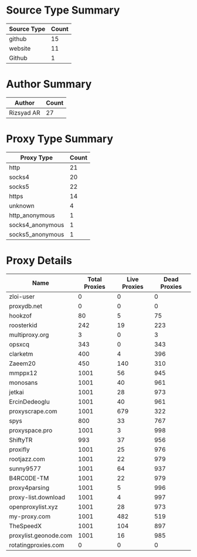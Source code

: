 # Source Type Summary

| Source Type | Count |
|-------------|-------|
| github | 15 |
| website | 11 |
| Github | 1 |


# Author Summary

| Author | Count |
|--------|-------|
| Rizsyad AR | 27 |


# Proxy Type Summary

| Proxy Type | Count |
|------------|-------|
| http | 21 |
| socks4 | 20 |
| socks5 | 22 |
| https | 14 |
| unknown | 4 |
| http_anonymous | 1 |
| socks4_anonymous | 1 |
| socks5_anonymous | 1 |


# Proxy Details

| Name | Total Proxies | Live Proxies | Dead Proxies |
|------|---------------|--------------|---------------|
| zloi-user | 0 | 0 | 0 |
| proxydb.net | 0 | 0 | 0 |
| hookzof | 80 | 5 | 75 |
| roosterkid | 242 | 19 | 223 |
| multiproxy.org | 3 | 0 | 3 |
| opsxcq | 343 | 0 | 343 |
| clarketm | 400 | 4 | 396 |
| Zaeem20 | 450 | 140 | 310 |
| mmppx12 | 1001 | 56 | 945 |
| monosans | 1001 | 40 | 961 |
| jetkai | 1001 | 28 | 973 |
| ErcinDedeoglu | 1001 | 40 | 961 |
| proxyscrape.com | 1001 | 679 | 322 |
| spys | 800 | 33 | 767 |
| proxyspace.pro | 1001 | 3 | 998 |
| ShiftyTR | 993 | 37 | 956 |
| proxifly | 1001 | 25 | 976 |
| rootjazz.com | 1001 | 22 | 979 |
| sunny9577 | 1001 | 64 | 937 |
| B4RC0DE-TM | 1001 | 22 | 979 |
| proxy4parsing | 1001 | 5 | 996 |
| proxy-list.download | 1001 | 4 | 997 |
| openproxylist.xyz | 1001 | 28 | 973 |
| my-proxy.com | 1001 | 482 | 519 |
| TheSpeedX | 1001 | 104 | 897 |
| proxylist.geonode.com | 1001 | 16 | 985 |
| rotatingproxies.com | 0 | 0 | 0 |
